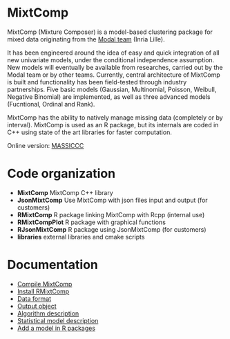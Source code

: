 # MixtComp
MixtComp (Mixture Composer) is a model-based clustering package for mixed data originating from the [Modal team](https://modal.lille.inria.fr/wikimodal/doku.php) (Inria Lille). 

It has been engineered around the idea of easy and quick integration of all new univariate models, under the conditional independence assumption. New models will eventually be available from researches, carried out by the Modal team or by other teams. Currently, central architecture of MixtComp is built and functionality has been field-tested through industry partnerships. Five basic models (Gaussian, Multinomial, Poisson, Weibull, Negative Binomial) are implemented, as well as three advanced models (Fucntional, Ordinal and Rank). 

MixtComp has the ability to natively manage missing data (completely or by interval). MixtComp is used as an R package, but its internals are coded in C++ using state of the art libraries for faster computation. 

Online version: [MASSICCC](https://massiccc.lille.inria.fr/)

# Code organization

* **MixtComp** MixtComp C++ library
* **JsonMixtComp** Use MixtComp with json files input and output (for customers)
* **RMixtComp** R package linking MixtComp with Rcpp (internal use)
* **RMixtCompPlot** R package with graphical functions
* **RJsonMixtComp** R package using JsonMixtComp (for customers)
* **libraries** external libraries and cmake scripts

# Documentation

* [Compile MixtComp](MixtComp/README.md)
* [Install RMixtComp](RMixtComp/README.md)
* [Data format](MixtComp/docs/dataFormat.md)
* [Output object](MixtComp/docs/objectOutput.md)
* [Algorithm description](MixtComp/docs/algoDesc.md)
* [Statistical model description](MixtComp/docs/howToAddModel.md)
* [Add a model in R packages](MixtComp/docs/howToAddModelInR.md)